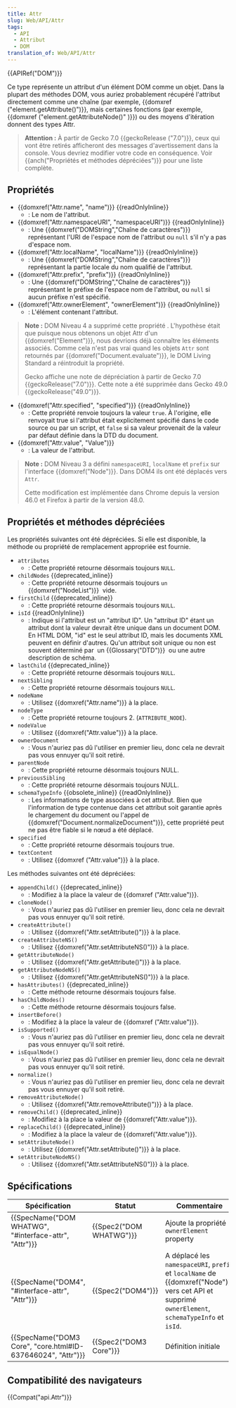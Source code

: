 ```yaml
---
title: Attr
slug: Web/API/Attr
tags:
  - API
  - Attribut
  - DOM
translation_of: Web/API/Attr
---
```

{{APIRef("DOM")}}

Ce type représente un attribut d'un élément DOM comme un objet. Dans la plupart des méthodes DOM, vous auriez probablement récupéré l'attribut directement comme une chaîne (par exemple, {{domxref ("element.getAttribute()")}}, mais certaines fonctions (par exemple, {{domxref ("element.getAttributeNode()" )}}) ou des moyens d'itération donnent des types Attr.

> **Attention :** À partir de Gecko 7.0 {{geckoRelease ("7.0")}}, ceux qui vont être retirés afficheront des messages d'avertissement dans la console. Vous devriez modifier votre code en conséquence. Voir {{anch("Propriétés et méthodes dépréciées")}} pour une liste complète.

## Propriétés

- {{domxref("Attr.name", "name")}} {{readOnlyInline}}
  - : Le nom de l'attribut.
- {{domxref("Attr.namespaceURI", "namespaceURI")}} {{readOnlyInline}}
  - : Une {{domxref("DOMString","Chaîne de caractères")}} représentant l'URI de l'espace nom de l'attribut ou `null` s'il n'y a pas d'espace nom.
- {{domxref("Attr.localName", "localName")}} {{readOnlyInline}}
  - : Une {{domxref("DOMString","Chaîne de caractères")}} représentant la partie locale du nom qualifié de l'attribut.
- {{domxref("Attr.prefix", "prefix")}} {{readOnlyInline}}
  - : Une {{domxref("DOMString","Chaîne de caractères")}} représentant le préfixe de l'espace nom de l'attribut, ou `null` si aucun préfixe n'est spécifié.
- {{domxref("Attr.ownerElement", "ownerElement")}} {{readOnlyInline}}
  - : L'élément contenant l'attribut.

> **Note :** DOM Niveau 4 a supprimé cette propriété . L'hypothèse était que puisque nous obtenons un objet Attr d'un {{domxref("Element")}}, nous devrions déjà connaître les éléments associés.
> Comme cela n'est pas vrai quand les objets `Attr`  sont retournés par {{domxref("Document.evaluate")}}, le DOM Living Standard a réintroduit la propriété.
>
> Gecko affiche une note de dépréciation à partir de Gecko 7.0 {{geckoRelease("7.0")}}. Cette note a été supprimée dans Gecko 49.0 {{geckoRelease("49.0")}}.

- {{domxref("Attr.specified", "specified")}} {{readOnlyInline}}
  - : Cette propriété renvoie toujours la valeur `true`. À l'origine, elle renvoyait true si l'attribut était explicitement spécifié dans le code source ou par un script, et `false` si sa valeur provenait de la valeur par défaut définie dans la DTD du document.
- {{domxref("Attr.value", "Value")}}
  - : La valeur de l'attribut.

> **Note :** DOM Niveau 3 a défini `namespaceURI`, `localName` et `prefix` sur l'interface {{domxref("Node")}}. Dans DOM4 ils ont été déplacés vers `Attr`.
>
> Cette modification est implémentée dans Chrome depuis la version 46.0 et Firefox à partir de la version 48.0.

## Propriétés et méthodes dépréciées

Les propriétés suivantes ont été dépréciées. Si elle est disponible, la méthode ou propriété de remplacement appropriée est fournie.

- `attributes`
  - : Cette propriété retourne désormais toujours `NULL`.
- `childNodes` {{deprecated_inline}}
  - : Cette propriété retourne désormais toujours `un` {{domxref("NodeList")}}  vide.
- `firstChild` {{deprecated_inline}}
  - : Cette propriété retourne désormais toujours `NULL`.
- `isId` {{readOnlyInline}}
  - : Indique si l'attribut est un "attribut ID". Un "attribut ID" étant un attribut dont la valeur devrait être unique dans un document DOM. En HTML DOM, "id" est le seul attribut ID, mais les documents XML peuvent en définir d'autres. Qu'un attribut soit unique ou non est souvent déterminé par  un {{Glossary("DTD")}}  ou une autre description de schéma.
- `lastChild` {{deprecated_inline}}
  - : Cette propriété retourne désormais toujours `NULL`.
- `nextSibling`
  - : Cette propriété retourne désormais toujours `NULL`.
- `nodeName`
  - : Utilisez {{domxref("Attr.name")}} à la place.
- `nodeType`
  - : Cette propriété retourne toujours 2. (`ATTRIBUTE_NODE`).
- `nodeValue`
  - : Utilisez {{domxref("Attr.value")}} à la place.
- `ownerDocument`
  - : Vous n'auriez pas dû l'utiliser en premier lieu, donc cela ne devrait pas vous ennuyer qu'il soit retiré.
- `parentNode`
  - : Cette propriété retourne désormais toujours NULL.
- `previousSibling`
  - : Cette propriété retourne désormais toujours NULL.
- `schemaTypeInfo` {{obsolete_inline}} {{readOnlyInline}}
  - : Les informations de type associées à cet attribut. Bien que l'information de type contenue dans cet attribut soit garantie après le chargement du document ou l'appel de {{domxref("Document.normalizeDocument")}}, cette propriété peut ne pas être fiable si le nœud a été déplacé.
- `specified`
  - : Cette propriété retourne désormais toujours true.
- `textContent`
  - : Utilisez {{domxref ("Attr.value")}} à la place.

Les méthodes suivantes ont été dépréciées:

- `appendChild()` {{deprecated_inline}}
  - : Modifiez à la place la valeur de {{domxref ("Attr.value")}}.
- `cloneNode()`
  - : Vous n'auriez pas dû l'utiliser en premier lieu, donc cela ne devrait pas vous ennuyer qu'il soit retiré.
- `createAttribute()`
  - : Utilisez {{domxref("Attr.setAttribute()")}} à la place.
- `createAttributeNS()`
  - : Utilisez {{domxref("Attr.setAttributeNS()")}} à la place.
- `getAttributeNode()`
  - : Utilisez {{domxref("Attr.getAttribute()")}} à la place.
- `getAttributeNodeNS()`
  - : Utilisez {{domxref("Attr.getAttributeNS()")}} à la place.
- `hasAttributes()` {{deprecated_inline}}
  - : Cette méthode retourne désormais toujours false.
- `hasChildNodes()`
  - : Cette méthode retourne désormais toujours false.
- `insertBefore()`
  - : Modifiez à la place la valeur de {{domxref ("Attr.value")}}.
- `isSupported()`
  - : Vous n'auriez pas dû l'utiliser en premier lieu, donc cela ne devrait pas vous ennuyer qu'il soit retiré.
- `isEqualNode()`
  - : Vous n'auriez pas dû l'utiliser en premier lieu, donc cela ne devrait pas vous ennuyer qu'il soit retiré.
- `normalize()`
  - : Vous n'auriez pas dû l'utiliser en premier lieu, donc cela ne devrait pas vous ennuyer qu'il soit retiré.
- `removeAttributeNode()`
  - : Utilisez {{domxref("Attr.removeAttribute()")}} à la place.
- `removeChild()` {{deprecated_inline}}
  - : Modifiez à la place la valeur de {{domxref("Attr.value")}}.
- `replaceChild()` {{deprecated_inline}}
  - : Modifiez à la place la valeur de {{domxref("Attr.value")}}.
- `setAttributeNode()`
  - : Utilisez {{domxref("Attr.setAttribute()")}} à la place.
- `setAttributeNodeNS()`
  - : Utilisez {{domxref("Attr.setAttributeNS()")}} à la place.

## Spécifications

| Spécification                                                                    | Statut                           | Commentaire                                                                                                                                            |
| -------------------------------------------------------------------------------- | -------------------------------- | ------------------------------------------------------------------------------------------------------------------------------------------------------ |
| {{SpecName("DOM WHATWG", "#interface-attr", "Attr")}}         | {{Spec2("DOM WHATWG")}} | Ajoute la propriété `ownerElement` property                                                                                                            |
| {{SpecName("DOM4", "#interface-attr", "Attr")}}                 | {{Spec2("DOM4")}}         | A déplacé les `namespaceURI`, `prefix` et `localName` de {{domxref("Node")}} vers cet API et supprimé `ownerElement`, `schemaTypeInfo` et `isId`. |
| {{SpecName("DOM3 Core", "core.html#ID-637646024", "Attr")}} | {{Spec2("DOM3 Core")}}     | Définition initiale                                                                                                                                    |

## Compatibilité des navigateurs

{{Compat("api.Attr")}}
